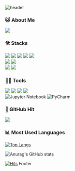 ![header](https://capsule-render.vercel.app/api?type=rect&color=timeGradient&height=120&section=header&text=Heejeong's%20Work&fontSize=50&animation=twinkling)

### 🐱 About Me

<a href="https://www.notion.so/cb12fda3080e46d38424dbe4cfacf2f5"><img src="https://img.shields.io/badge/Notion-000000?style=flat-square&logo=Notion&logoColor=white"><a/>

### 🛠️ Stacks

<img src="https://img.shields.io/badge/HTML-E34F26?logo=HTML5&logoColor=white"> <img src="https://img.shields.io/badge/CSS-1572B6?logo=CSS3"> <img src="https://img.shields.io/badge/JAVA-6699CB?style=flat-square&logo=Java&logoColor=white"/> <img src="https://img.shields.io/badge/JavaScript-F7DF1E?style=flat-square&logo=JavaScript&logoColor=black"/> <img src="https://img.shields.io/badge/Spring-6DB33F?logo=Spring&logoColor=white"><br>
 <img src="https://img.shields.io/badge/Python-3776AB?style=flat-square&logo=Python&logoColor=white"/> <img src="https://img.shields.io/badge/TensorFlow-FF6F00?style=flat-square&logo=TensorFlow&logoColor=white"/><br>
 <img src="https://img.shields.io/badge/MySQL-4479A1?style=flat-square&logo=MySQL&logoColor=white"/> <img src="https://img.shields.io/badge/Oracle-F80000?logo=Oracle&logoColor=white"></div>


### 💪🏼 Tools 

 <img src="https://img.shields.io/badge/Visual Studio Code-007ACC?style=flat-square&logo=Visual Studio Code&logoColor=white"/> <img src="https://img.shields.io/badge/GitHub-181717?style=flat-square&logo=GitHub&logoColor=white"/> <img src="https://img.shields.io/badge/Eclipse IDE-2C2255?style=flat-square&logo=Eclipse IDE&logoColor=white"/> <img src="https://img.shields.io/badge/IntelliJ IDEA-000000?style=flat-square&logo=IntelliJ IDEA&logoColor=white"/> <br>
 	![Jupyter Notebook](https://img.shields.io/badge/jupyter-%23FA0F00.svg?style=flat-square&logo=jupyter&logoColor=white) ![PyCharm](https://img.shields.io/badge/pycharm-143?style=flat-square&logo=pycharm&logoColor=black&color=black&labelColor=green)

  
### 👋 GitHub Hit
<a href="https://github.com/dev-learning1"><img src="https://hits.seeyoufarm.com/api/count/incr/badge.svg?url=https%3A%2F%2Fgithub.com%2Fdev-learning1&count_bg=%23000000&title_bg=%23000000&icon=github.svg&icon_color=%23E7E7E7&title=GitHub&edge_flat=false"/></a>
  
### 📊 Most Used Languages
[![Top Langs](https://github-readme-stats.vercel.app/api/top-langs/?username=CamelIsTheBestConvention&layout=compact)](https://github.com/anuraghazra/github-readme-stats)
  
![Anurag's GitHub stats](https://github-readme-stats.vercel.app/api?username=dev-learning1&show_icons=true&theme=dracula&amp;bg_color=30,e96443,904e95&amp;title_color=fff&amp;color=fff") <br>

[![Hits](https://hits.seeyoufarm.com/api/count/incr/badge.svg?url=https%3A%2F%2Fgithub.com%2Fdev-learning1%2Fhit-counter&count_bg=%23B764CF&title_bg=%23FF82CF&icon=&icon_color=%23E7E7E7&title=hits&edge_flat=false)](https://hits.seeyoufarm.com)
Footer
